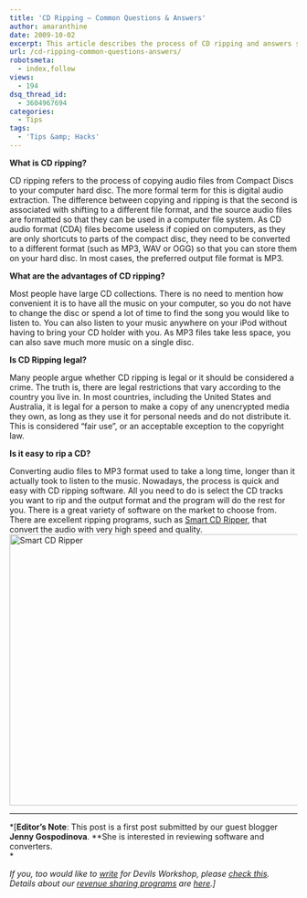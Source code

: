 ```yaml
---
title: 'CD Ripping – Common Questions & Answers'
author: amaranthine
date: 2009-10-02
excerpt: This article describes the process of CD ripping and answers some of the most commonly asked questions about CD ripping.
url: /cd-ripping-common-questions-answers/
robotsmeta:
  - index,follow
views:
  - 194
dsq_thread_id:
  - 3604967694
categories:
  - Tips
tags:
  - 'Tips &amp; Hacks'
---
```

**What is CD ripping?**

CD ripping refers to the process of copying audio files from Compact Discs to your computer hard disc. The more formal term for this is digital audio extraction. The difference between copying and ripping is that the second is associated with shifting to a different file format, and the source audio files are formatted so that they can be used in a computer file system. As CD audio format (CDA) files become useless if copied on computers, as they are only shortcuts to parts of the compact disc, they need to be converted to a different format (such as MP3, WAV or OGG) so that you can store them on your hard disc. In most cases, the preferred output file format is MP3.

**What are the advantages of CD ripping?**

Most people have large CD collections. There is no need to mention how convenient it is to have all the music on your computer, so you do not have to change the disc or spend a lot of time to find the song you would like to listen to. You can also listen to your music anywhere on your iPod without having to bring your CD holder with you. As MP3 files take less space, you can also save much more music on a single disc.

**Is CD Ripping legal?**

Many people argue whether CD ripping is legal or it should be considered a crime. The truth is, there are legal restrictions that vary according to the country you live in. In most countries, including the United States and Australia, it is legal for a person to make a copy of any unencrypted media they own, as long as they use it for personal needs and do not distribute it. This is considered “fair use”, or an acceptable exception to the copyright law.

**Is it easy to rip a CD?**

Converting audio files to MP3 format used to take a long time, longer than it actually took to listen to the music. Nowadays, the process is quick and easy with CD ripping software. All you need to do is select the CD tracks you want to rip and the output format and the program will do the rest for you. There is a great variety of software on the market to choose from. There are excellent ripping programs, such as <a href="http://www.smartcdripper.com/" onclick="_gaq.push(['_trackEvent', 'outbound-article', 'http://www.smartcdripper.com/', 'Smart CD Ripper']);" >Smart CD Ripper</a>, that convert the audio with very high speed and quality.  
<img class="wp-image-53450" src="http://www.smartcdripper.com/images/shot.gif" border="0" alt="Smart CD Ripper" width="560" height="475" />

* * *

*[**Editor&#8217;s Note**: This post is a first post submitted by our guest blogger **Jenny Gospodinova**. **She is interested in reviewing software and converters.  
*</p> 

*If you, too would like to [write][1] for Devils Workshop, please [check this][1]. Details about our [revenue sharing programs][1] are [here][1].]*

 [1]: http://devilsworkshop.org/join-dw/
